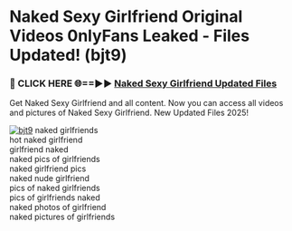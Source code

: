 # Naked Sexy Girlfriend Original Videos 0nlyFans Leaked - Files Updated! (bjt9)

<h3>🔴 CLICK HERE 🌐==►► <a href="https://tinyurl.com/yckcrads" rel="nofollow">Naked Sexy Girlfriend Updated Files</a></h3>

Get Naked Sexy Girlfriend and all content. Now you can access all videos and pictures of Naked Sexy Girlfriend. New Updated Files 2025!

[![bjt9](https://i.imgur.com/hpKpOFt.gif)](https://tinyurl.com/yckcrads)
naked girlfriends<br>
hot naked girlfriend<br>
girlfriend naked<br>
naked pics of girlfriends<br>
naked girlfriend pics<br>
naked nude girlfriend<br>
pics of naked girlfriends<br>
pics of girlfriends naked<br>
naked photos of girlfriend<br>
naked pictures of girlfriends
